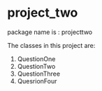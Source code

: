 # project_two

package name is : projecttwo

The classes in this project are:
1. QuestionOne
2. QuestionTwo
3. QuestionThree
4. QuesrionFour
